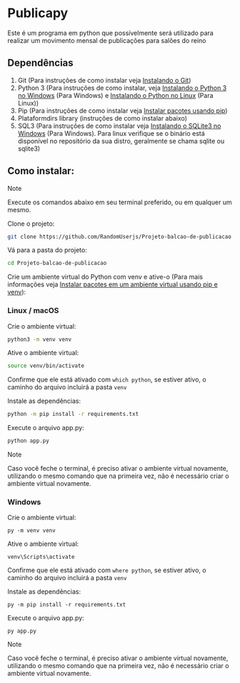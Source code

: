 # Publicapy

Este é um programa em python que possívelmente será utilizado para realizar um movimento mensal de publicações para salões do reino

## Dependências

1. Git (Para instruções de como instalar veja [Instalando o Git](https://git-scm.com/book/pt-br/v2/Come%C3%A7ando-Instalando-o-Git))
2. Python 3 (Para instruções de como instalar, veja [Instalando o Python 3 no Windows](https://python.org.br/instalacao-windows/) (Para Windows) e [Instalando o Python no Linux](https://python.org.br/instalacao-linux/) (Para Linux))
3. Pip (Para instruções de como instalar veja [Instalar pacotes usando pip](https://packaging.python.org/pt-br/latest/guides/installing-using-pip-and-virtual-environments/#prepare-pip))
4. Plataformdirs library (instruções de como instalar abaixo)
5. SQL3 (Para instruções de como instalar veja [Instalando o SQLite3 no Windows](https://dev-to.translate.goog/dendihandian/installing-sqlite3-in-windows-44eb?_x_tr_sl=en&_x_tr_tl=pt&_x_tr_hl=pt&_x_tr_pto=tc) (Para Windows). Para linux verifique se o binário está disponível no repositório da sua distro, geralmente se chama sqlite ou sqlite3)

## Como instalar:

> [!NOTE]
> Execute os comandos abaixo em seu terminal preferido, ou em qualquer um mesmo.

Clone o projeto:

```bash
git clone https://github.com/RandomUserjs/Projeto-balcao-de-publicacao.git
```

Vá para a pasta do projeto:

```bash
cd Projeto-balcao-de-publicacao
```

Crie um ambiente virtual do Python com venv e ative-o (Para mais informações veja [Instalar pacotes em um ambiente virtual usando pip e venv](https://packaging.python.org/pt-br/latest/guides/installing-using-pip-and-virtual-environments/)):

### Linux / macOS

Crie o ambiente virtual:

```bash
python3 -m venv venv
```

Ative o ambiente virtual:

```bash
source venv/bin/activate
```

Confirme que ele está ativado com `which python`, se estiver ativo, o caminho do arquivo incluirá a pasta `venv`

Instale as dependências:

```bash
python -m pip install -r requirements.txt
```

Execute o arquivo app.py:

```bash
python app.py
```

> [!NOTE]
> Caso você feche o terminal, é preciso ativar o ambiente virtual novamente, utilizando o mesmo comando que na primeira vez, não é necessário criar o ambiente virtual novamente.

### Windows

Crie o ambiente virtual:

```shell
py -m venv venv
```

Ative o ambiente virtual:

```shell
venv\Scripts\activate
```

Confirme que ele está ativado com `where python`, se estiver ativo, o caminho do arquivo incluirá a pasta `venv`

Instale as dependências:

```shell
py -m pip install -r requirements.txt
```

Execute o arquivo app.py:

```shell
py app.py
```

> [!NOTE]
> Caso você feche o terminal, é preciso ativar o ambiente virtual novamente, utilizando o mesmo comando que na primeira vez, não é necessário criar o ambiente virtual novamente.
